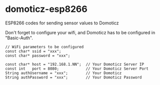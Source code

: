 # domoticz-esp8266
ESP8266 codes for sending sensor values to Domoticz

Don't forget to configure your wifi, and Domoticz has to be configured in "Basic-Auth".

```
// WiFi parameters to be configured
const char* ssid = "xxx"; 
const char* password = "xxx";

const char* host = "192.168.1.NN";  // Your Domoticz Server IP
const int   port = 8080;            // Your Domoticz Server Port
String authUsername = "xxx";        // Your Domoticz 
String authPassword = "xxx";        // Your Domoticz Password
```
